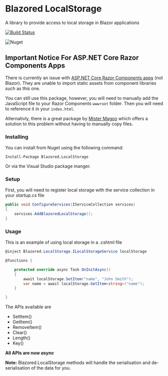 # Blazored LocalStorage
A library to provide access to local storage in Blazor applications

[![Build Status](https://dev.azure.com/blazored/LocalStorage/_apis/build/status/Blazored.LocalStorage?branchName=master)](https://dev.azure.com/blazored/LocalStorage/_build/latest?definitionId=1&branchName=master)

![Nuget](https://img.shields.io/nuget/v/blazored.localstorage.svg)

## Important Notice For ASP.NET Core Razor Components Apps
There is currently an issue with [ASP.NET Core Razor Components apps](https://devblogs.microsoft.com/aspnet/aspnet-core-3-preview-2/#sharing-component-libraries) (not Blazor). They are unable to import static assets from component libraries such as this one. 

You can still use this package, however, you will need to manually add the JavaScript file to your Razor Components `wwwroot` folder. Then you will need to reference it in your `index.html`.

Alternativly, there is a great package by [Mister Magoo](https://github.com/SQL-MisterMagoo/BlazorEmbedLibrary) which offers a solution to this problem without having to manually copy files.

### Installing

You can install from Nuget using the following command:

`Install-Package Blazored.LocalStorage`

Or via the Visual Studio package manger.

### Setup

First, you will need to register local storage with the service collection in your _startup.cs_ file

```c#
public void ConfigureServices(IServiceCollection services)
{
    services.AddBlazoredLocalStorage();
}
``` 

### Usage
This is an example of using local storage in a .cshtml file 

```c#
@inject Blazored.LocalStorage.ILocalStorageService localStorage

@functions {

    protected override async Task OnInitAsync()
    {
        await localStorage.SetItem("name", "John Smith");
        var name = await localStorage.GetItem<string>("name");
    }

}
```

The APIs available are
 - SetItem()
 - GetItem()
 - RemoveItem()
 - Clear()
 - Length()
 - Key()

 **All APIs are now _async_**

**Note:** Blazored.LocalStorage methods will handle the serialisation and de-serialisation of the data for you.
